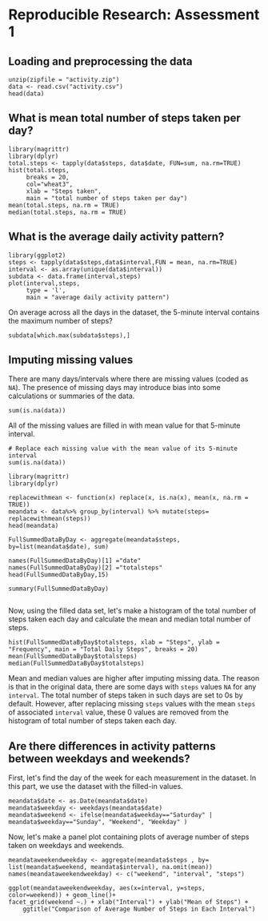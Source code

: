 # Reproducible Research:  Assessment 1

## Loading and preprocessing the data
```{r loaddata}
unzip(zipfile = "activity.zip")
data <- read.csv("activity.csv")
head(data)
```

## What is mean total number of steps taken per day?
```{r}
library(magrittr)
library(dplyr)
total.steps <- tapply(data$steps, data$date, FUN=sum, na.rm=TRUE)
hist(total.steps,
     breaks = 20,
     col="wheat3",
     xlab = "Steps taken",
     main = "total number of steps taken per day")
mean(total.steps, na.rm = TRUE)
median(total.steps, na.rm = TRUE)
```

## What is the average daily activity pattern?
```{r}
library(ggplot2)
steps <- tapply(data$steps,data$interval,FUN = mean, na.rm=TRUE) 
interval <- as.array(unique(data$interval))
subdata <- data.frame(interval,steps)
plot(interval,steps,
     type = 'l',
     main = "average daily activity pattern")

```

On average across all the days in the dataset, the 5-minute interval contains
the maximum number of steps?
```{r}
subdata[which.max(subdata$steps),]
```

## Imputing missing values

There are many days/intervals where there are missing values (coded as `NA`). The presence of missing days may introduce bias into some calculations or summaries of the data.

```{r how_many_missing}
sum(is.na(data))
```

All of the missing values are filled in with mean value for that 5-minute
interval.

```{r}
# Replace each missing value with the mean value of its 5-minute interval
sum(is.na(data))

library(magrittr)
library(dplyr)

replacewithmean <- function(x) replace(x, is.na(x), mean(x, na.rm = TRUE))
meandata <- data%>% group_by(interval) %>% mutate(steps= replacewithmean(steps))
head(meandata)

FullSummedDataByDay <- aggregate(meandata$steps, by=list(meandata$date), sum)

names(FullSummedDataByDay)[1] ="date"
names(FullSummedDataByDay)[2] ="totalsteps"
head(FullSummedDataByDay,15)

summary(FullSummedDataByDay)


```
Now, using the filled data set, let's make a histogram of the total number of steps taken each day and calculate the mean and median total number of steps.

```{r}
hist(FullSummedDataByDay$totalsteps, xlab = "Steps", ylab = "Frequency", main = "Total Daily Steps", breaks = 20)
mean(FullSummedDataByDay$totalsteps)
median(FullSummedDataByDay$totalsteps)
```

Mean and median values are higher after imputing missing data. The reason is
that in the original data, there are some days with `steps` values `NA` for 
any `interval`. The total number of steps taken in such days are set to 0s by
default. However, after replacing missing `steps` values with the mean `steps`
of associated `interval` value, these 0 values are removed from the histogram
of total number of steps taken each day.

## Are there differences in activity patterns between weekdays and weekends?
First, let's find the day of the week for each measurement in the dataset. In
this part, we use the dataset with the filled-in values.

```{r}
meandata$date <- as.Date(meandata$date)
meandata$weekday <- weekdays(meandata$date)
meandata$weekend <- ifelse(meandata$weekday=="Saturday" | meandata$weekday=="Sunday", "Weekend", "Weekday" )
```

Now, let's make a panel plot containing plots of average number of steps taken
on weekdays and weekends.
```{r}
meandataweekendweekday <- aggregate(meandata$steps , by= list(meandata$weekend, meandata$interval), na.omit(mean))
names(meandataweekendweekday) <- c("weekend", "interval", "steps")

ggplot(meandataweekendweekday, aes(x=interval, y=steps, color=weekend)) + geom_line()+
facet_grid(weekend ~.) + xlab("Interval") + ylab("Mean of Steps") +
    ggtitle("Comparison of Average Number of Steps in Each Interval")
```